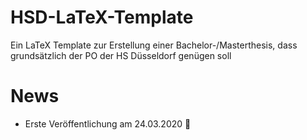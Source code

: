 # HSD-LaTeX-Template
Ein LaTeX Template zur Erstellung einer Bachelor-/Masterthesis, dass grundsätzlich der PO der HS Düsseldorf genügen soll

# News
 - Erste Veröffentlichung am 24.03.2020 🍾
